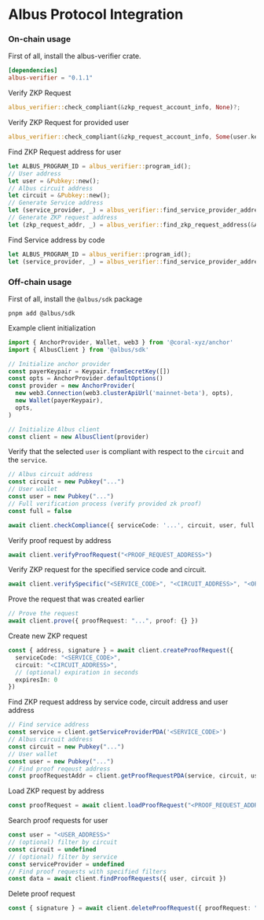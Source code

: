 # Albus Protocol Integration

### On-chain usage

First of all, install the albus-verifier crate.

```toml
[dependencies]
albus-verifier = "0.1.1"
```

Verify ZKP Request
```rust
albus_verifier::check_compliant(&zkp_request_account_info, None)?;
```

Verify ZKP Request for provided user
```rust
albus_verifier::check_compliant(&zkp_request_account_info, Some(user.key()))?;
```

Find ZKP Request address for user
```rust
let ALBUS_PROGRAM_ID = albus_verifier::program_id();
// User address
let user = &Pubkey::new();
// Albus circuit address
let circuit = &Pubkey::new();
// Generate Service address
let (service_provider, _) = albus_verifier::find_service_provider_address(&ALBUS_PROGRAM_ID, "<SERVICE_CODE>");
// Generate ZKP request address
let (zkp_request_addr, _) = albus_verifier::find_zkp_request_address(&ALBUS_PROGRAM_ID, &service_provider, &circuit, &user);
```

Find Service address by code
```rust
let ALBUS_PROGRAM_ID = albus_verifier::program_id();
let (service_provider, _) = albus_verifier::find_service_provider_address(&ALBUS_PROGRAM_ID, "<SERVICE_CODE>");
```

### Off-chain usage

First of all, install the `@albus/sdk` package

```
pnpm add @albus/sdk
```

Example client initialization
```typescript
import { AnchorProvider, Wallet, web3 } from '@coral-xyz/anchor'
import { AlbusClient } from '@albus/sdk'

// Initialize anchor provider
const payerKeypair = Keypair.fromSecretKey([])
const opts = AnchorProvider.defaultOptions()
const provider = new AnchorProvider(
  new web3.Connection(web3.clusterApiUrl('mainnet-beta'), opts),
  new Wallet(payerKeypair),
  opts,
)

// Initialize Albus client
const client = new AlbusClient(provider)

```

Verify that the selected `user` is compliant with respect to the `circuit` and the `service`.

```typescript
// Albus circuit address
const circuit = new Pubkey("...")
// User wallet
const user = new Pubkey("...")
// Full verification process (verify provided zk proof)
const full = false

await client.checkCompliance({ serviceCode: '...', circuit, user, full })
```

Verify proof request by address

```typescript
await client.verifyProofRequest("<PROOF_REQUEST_ADDRESS>")
```

Verify ZKP request for the specified service code and circuit.

```typescript
await client.verifySpecific("<SERVICE_CODE>", "<CIRCUIT_ADDRESS>", "<OPTIONAL_USER_ADDRESS>")
```

Prove the request that was created earlier

```typescript
// Prove the request
await client.prove({ proofRequest: "...", proof: {} })
```

Create new ZKP request

```typescript
const { address, signature } = await client.createProofRequest({
  serviceCode: "<SERVICE_CODE>",
  circuit: "<CIRCUIT_ADDRESS>",
  // (optional) expiration in seconds
  expiresIn: 0
})
```

Find ZKP request address by service code, circuit address and user address

```typescript
// Find service address
const service = client.getServiceProviderPDA('<SERVICE_CODE>')
// Albus circuit address
const circuit = new Pubkey("...")
// User wallet
const user = new Pubkey("...")
// Find proof reqeust address
const proofRequestAddr = client.getProofRequestPDA(service, circuit, user)
```

Load ZKP request by address

```typescript
const proofRequest = await client.loadProofRequest("<PROOF_REQUEST_ADDRESS>")
```

Search proof requests for user

```typescript
const user = "<USER_ADDRESS>"
// (optional) filter by circuit
const circuit = undefined
// (optional) filter by service
const serviceProvider = undefined
// Find proof requests with specified filters
const data = await client.findProofRequests({ user, circuit })
```

Delete proof request

```typescript
const { signature } = await client.deleteProofRequest({ proofRequest: "<PROOF_REQUEST_ADDRESS>" })
```
